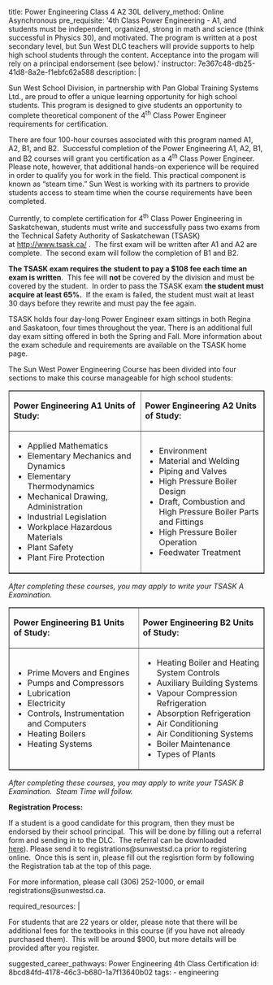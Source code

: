 title: Power Engineering Class 4 A2 30L
delivery_method: Online Asynchronous
pre_requisite: '4th Class Power Engineering - A1, and students must be independent, organized, strong in math and science (think successful in Physics 30), and motivated.  The program is written at a post secondary level, but Sun West DLC teachers will provide supports to help high school students through the content.  Acceptance into the progam will rely on a principal endorsement (see below).'
instructor: 7e367c48-db25-41d8-8a2e-f1ebfc62a588
description: |
  
  Sun West School Division, in partnership with Pan Global Training Systems Ltd., are proud to offer a unique learning opportunity for high school students. This program is designed to give students an opportunity to complete theoretical component of the 4<sup>th</sup>&nbsp;Class Power Engineer requirements for certification.</p>
  
  <p>There are four 100-hour courses associated with this program named A1, A2, B1, and B2. &nbsp;Successful completion of the Power Engineering A1, A2, B1, and B2 courses will grant you certification as a 4<sup>th</sup>&nbsp;Class Power Engineer. Please note, however, that additional hands-on experience will be required in order to qualify you for work in the field. This practical component is known as “steam time.” Sun West is working with its partners to provide students access to steam time when the course requirements have been completed.</p>
  
  <p>Currently, to complete certification for 4<sup>th</sup>&nbsp;Class Power Engineering in Saskatchewan, students must write and successfully pass two exams from the Technical Safety Authority of Saskatchewan (TSASK) at&nbsp;<a href="http://www.tsask.ca/">http://www.tsask.ca/</a>&nbsp;. &nbsp;The first exam will be written after A1 and A2 are complete. &nbsp;The second exam will follow the completion of B1 and B2. &nbsp;</p>
  
  <p><strong>The TSASK exam requires the</strong>&nbsp;<strong>student to pay a $108 fee each time an exam is written</strong>.&nbsp; This fee will&nbsp;<strong>not&nbsp;</strong>be covered by the division and must be covered by the student.&nbsp; In order to pass the TSASK exam&nbsp;<strong>the student must acquire at least 65%.</strong>&nbsp; If the exam is failed, the student must wait at least 30 days before they rewrite and must pay the fee again.</p>
  
  <p>TSASK holds four day-long Power Engineer exam sittings in both Regina and Saskatoon, four times throughout the year. There is an additional full day exam sitting offered in both the Spring and Fall. More information about the exam schedule and requirements are available on the TSASK home page.&nbsp;</p>
  
  <p>The Sun West Power Engineering Course has been divided into four sections to make this course manageable for high school students:</p>
  
  <table border="1" cellpadding="0" cellspacing="0">
  <tbody>
  <tr>
  <td style="width: 312px;">
  <p><strong>Power Engineering A1 Units of Study:</strong></p>
  </td>
  <td style="width: 312px;">
  <p><strong>Power Engineering A2 Units of Study:</strong></p>
  </td>
  </tr>
  <tr>
  <td style="width: 312px;">
  <ul>
  <li>Applied Mathematics</li>
  <li>Elementary Mechanics and Dynamics</li>
  <li>Elementary Thermodynamics</li>
  <li>Mechanical Drawing, Administration</li>
  <li>Industrial Legislation</li>
  <li>Workplace Hazardous Materials</li>
  <li>Plant Safety</li>
  <li>Plant Fire Protection</li>
  </ul>
  </td>
  <td style="width: 312px;">
  <ul>
  <li>Environment</li>
  <li>Material and Welding</li>
  <li>Piping and Valves</li>
  <li>High Pressure Boiler Design</li>
  <li>Draft, Combustion and High Pressure Boiler Parts and Fittings</li>
  <li>High Pressure Boiler Operation</li>
  <li>Feedwater Treatment</li>
  </ul>
  </td>
  </tr>
  </tbody>
  </table>
  
  <p><em>After completing these courses, you may apply to write your TSASK A Examination.</em></p>
  
  <table border="1" cellpadding="0" cellspacing="0">
  <tbody>
  <tr>
  <td style="width: 312px;">
  <p><strong>Power Engineering B1 Units of Study:</strong></p>
  </td>
  <td style="width: 312px;">
  <p><strong>Power Engineering B2 Units of Study:</strong></p>
  </td>
  </tr>
  <tr>
  <td style="width: 312px;">
  <ul>
  <li>Prime Movers and Engines</li>
  <li>Pumps and Compressors</li>
  <li>Lubrication</li>
  <li>Electricity</li>
  <li>Controls, Instrumentation and Computers</li>
  <li>Heating Boilers</li>
  <li>Heating Systems</li>
  </ul>
  </td>
  <td style="width: 312px;">
  <ul>
  <li>Heating Boiler and Heating System Controls</li>
  <li>Auxiliary Building Systems</li>
  <li>Vapour Compression Refrigeration</li>
  <li>Absorption Refrigeration</li>
  <li>Air Conditioning</li>
  <li>Air Conditioning Systems</li>
  <li>Boiler Maintenance</li>
  <li>Types of Plants</li>
  </ul>
  </td>
  </tr>
  </tbody>
  </table>
  
  <p><em>After completing these courses, you may apply to write your TSASK B Examination. &nbsp;Steam Time will follow.</em></p>
  
  
  <p><strong>Registration Process:</strong></p>
  
  <p>If a student is a good candidate for this program, then they must be endorsed by their school principal. &nbsp;This will be done by filling out a referral form and sending in to the DLC. &nbsp;The referral can be downloaded <a href="/assets/files/Power-Engineering-Student-Referral-140616.pdf">here</a>).&nbsp;Please send it to registrations@sunwestsd.ca prior to registering online. &nbsp;Once this is sent in, please fill out the regisrtion form by following the Registration tab at the top of this page.</p>
  
  
  <p>For more information, please call (306) 252-1000, or email registrations@sunwestsd.ca.</p>
required_resources: |
  
  <p>For students that are 22 years or older, please note that there will be additional fees for the textbooks in this course (if you have not already purchased them). &nbsp;This will be around $900, but more details will be provided after you register.</p>
suggested_career_pathways: Power Engineering 4th Class Certification
id: 8bcd84fd-4178-46c3-b680-1a7f13640b02
tags:
  - engineering
